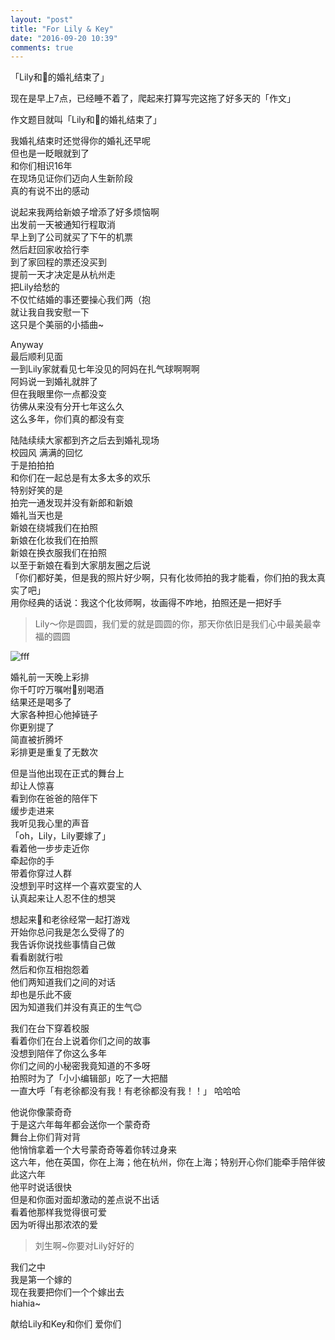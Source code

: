 ```yaml
---
layout: "post"
title: "For Lily & Key"
date: "2016-09-20 10:39"
comments: true
---
```

「Lily和🐢的婚礼结束了」


现在是早上7点，已经睡不着了，爬起来打算写完这拖了好多天的「作文」

作文题目就叫「Lily和🐢的婚礼结束了」

我婚礼结束时还觉得你的婚礼还早呢  
但也是一眨眼就到了  
和你们相识16年  
在现场见证你们迈向人生新阶段  
真的有说不出的感动

说起来我两给新娘子增添了好多烦恼啊  
出发前一天被通知行程取消  
早上到了公司就买了下午的机票  
然后赶回家收拾行李  
到了家回程的票还没买到  
提前一天才决定是从杭州走  
把Lily给愁的  
不仅忙结婚的事还要操心我们两（抱  
就让我自我安慰一下  
这只是个美丽的小插曲~

Anyway  
最后顺利见面  
一到Lily家就看见七年没见的阿妈在扎气球啊啊啊  
阿妈说一到婚礼就胖了  
但在我眼里你一点都没变  
彷佛从来没有分开七年这么久  
这么多年，你们真的都没有变  

陆陆续续大家都到齐之后去到婚礼现场  
校园风 满满的回忆  
于是拍拍拍  
和你们在一起总是有太多太多的欢乐  
特别好笑的是  
拍完一通发现并没有新郎和新娘  
婚礼当天也是  
新娘在绕城我们在拍照  
新娘在化妆我们在拍照  
新娘在换衣服我们在拍照  
以至于新娘在看到大家朋友圈之后说  
「你们都好美，但是我的照片好少啊，只有化妆师拍的我才能看，你们拍的我太真实了吧」  
用你经典的话说：我这个化妆师啊，妆画得不咋地，拍照还是一把好手  

>Lily～你是圆圆，我们爱的就是圆圆的你，那天你依旧是我们心中最美最幸福的圆圆

![fff]({{site.url}}/assets/img/9.jpeg)

婚礼前一天晚上彩排  
你千叮咛万嘱咐🐢别喝酒  
结果还是喝多了  
大家各种担心他掉链子  
你更别提了  
简直被折腾坏  
彩排更是重复了无数次  

但是当他出现在正式的舞台上  
却让人惊喜  
看到你在爸爸的陪伴下  
缓步走进来  
我听见我心里的声音  
「oh，Lily，Lily要嫁了」  
看着他一步步走近你  
牵起你的手  
带着你穿过人群  
没想到平时这样一个喜欢耍宝的人    
认真起来让人忍不住的想哭

想起来🐢和老徐经常一起打游戏  
开始你总问我是怎么受得了的  
我告诉你说找些事情自己做  
看看剧就行啦  
然后和你互相抱怨着  
他们两知道我们之间的对话  
却也是乐此不疲  
因为知道我们并没有真正的生气😊

我们在台下穿着校服  
看着你们在台上说着你们之间的故事  
没想到陪伴了你这么多年  
你们之间的小秘密我竟知道的不多呀  
拍照时为了「小小编辑部」吃了一大把醋  
一直大呼「有老徐都没有我！有老徐都没有我！！」
哈哈哈

他说你像蒙奇奇  
于是这六年每年都会送你一个蒙奇奇  
舞台上你们背对背  
他悄悄拿着一个大号蒙奇奇等着你转过身来  
这六年，他在英国，你在上海；他在杭州，你在上海；特别开心你们能牵手陪伴彼此这六年  
他平时说话很快  
但是和你面对面却激动的差点说不出话  
看着他那样我觉得很可爱  
因为听得出那浓浓的爱

>刘生啊~你要对Lily好好的

我们之中  
我是第一个嫁的  
现在我要把你们一个个嫁出去  
hiahia~

献给Lily和Key和你们
爱你们
